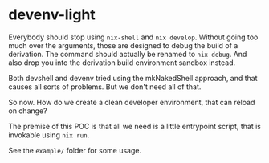 # devenv-light

Everybody should stop using `nix-shell` and `nix develop`. Without going too
much over the arguments, those are designed to debug the build of a
derivation. The command should actually be renamed to `nix debug`. And also
drop you into the derivation build environment sandbox instead.

Both devshell and devenv tried using the mkNakedShell approach, and that
causes all sorts of problems. But we don't need all of that.

So now. How do we create a clean developer environment, that can reload on
change?

The premise of this POC is that all we need is a little entrypoint script,
that is invokable using `nix run`.

See the `example/` folder for some usage.
